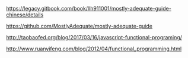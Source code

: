https://legacy.gitbook.com/book/llh911001/mostly-adequate-guide-chinese/details

https://github.com/MostlyAdequate/mostly-adequate-guide

http://taobaofed.org/blog/2017/03/16/javascript-functional-programing/

http://www.ruanyifeng.com/blog/2012/04/functional_programming.html